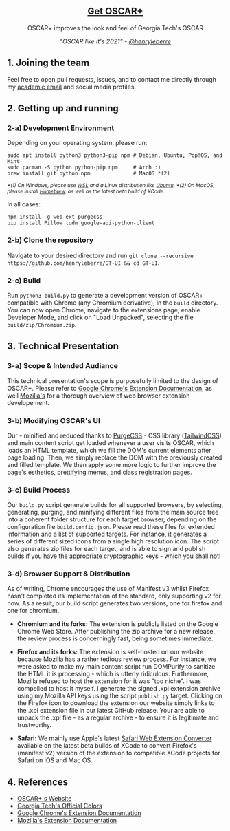 <h2 align="center"><a href="https://henryleberre.github.io/GT-UI">Get OSCAR+</a></h2>
<p align="center">OSCAR+ improves the look and feel of Georgia Tech's OSCAR</p>
<p align="center"><i>"OSCAR like it's 2021" - <a href="https://github.com/henryleberre">@henryleberre</a></i></p>

## 1. Joining the team

Feel free to open pull requests, issues, and to contact me directly through my [academic email](mailto:henryleberre@gatech.edu) and social media profiles.

## 2. Getting up and running

### 2-a) Development Environment

Depending on your operating system, please run:

```
sudo apt install python3 python3-pip npm # Debian, Ubuntu, Pop!OS, and Mint
sudo pacman -S python python-pip npm     # Arch :)
brew install git python npm              # MacOS *(2)
```

<sup><i>\*(1) On Windows, please use [WSL](https://docs.microsoft.com/en-us/windows/wsl/install-win10) and a Linux distribution like [Ubuntu](https://www.microsoft.com/en-us/p/ubuntu/9nblggh4msv6?activetab=pivot:overviewtab). \*(2) On MacOS, please install [Homebrew](https://brew.sh/), as well as the latest beta build of XCode.</i></up>

In all cases:

```
npm install -g web-ext purgecss
pip install Pillow tqdm google-api-python-client
```

### 2-b) Clone the repository

Navigate to your desired directory and run `git clone --recursive https://github.com/henryleberre/GT-UI && cd GT-UI`.

### 2-c) Build

Run `python3 build.py` to generate a development version of OSCAR+ compatible with Chrome (any Chromium derivative), in the `build` directory. You can now open Chrome, navigate to the extensions page, enable Developer Mode, and click on "Load Unpacked", selecting the file `build/zip/Chromium.zip`.

## 3. Technical Presentation

### 3-a) Scope & Intended Audiance

This technical presentation's scope is purposefully limited to the design of OSCAR+. Please refer to [Google Chrome's Extension Documentation](https://developer.chrome.com/docs/extensions/), as well [Mozilla's](https://developer.mozilla.org/en-US/docs/Mozilla/Add-ons/WebExtensions) for a thorough overview of web browser extension developement. 

### 3-b) Modifying OSCAR's UI

Our - minified and reduced thanks to [PurgeCSS](https://github.com/FullHuman/purgecss) - CSS library ([TailwindCSS](https://github.com/tailwindlabs/tailwindcss)), and main content script get loaded whenever a user visits OSCAR, which loads an HTML template, which we fill the DOM's current elements after page loading. Then, we simply replace the DOM with the previously created and filled template. We then apply some more logic to further improve the page's esthetics, prettifying menus, and class registration pages.

### 3-c) Build Process

Our `build.py` script generate builds for all supported browsers, by selecting, generating, purging, and minifying different files from the main source tree into a coherent folder structure for each target browser, depending on the configuration file `build.config.json`. Please read these files for extended information and a list of supported targets. For instance, it generates a series of different sized icons from a single high resolution icon. The script also generates zip files for each target, and is able to sign and publish builds if you have the appropriate cryptographic keys - which you shall not!

### 3-d) Browser Support & Distribution

As of writing, Chrome encourages the use of Manifest v3 whilst Firefox hasn't completed its implementation of the standard, only supporting v2 for now. As a result, our build script generates two versions, one for firefox and one for chromium.

+ **Chromium and its forks:** The extension is publicly listed on the Google Chrome Web Store. After publishing the zip archive for a new release, the review process is concerningly fast, being sometimes immediate.

+ **Firefox and its forks:** The extension is self-hosted on our website because Mozilla has a rather tedious review process. For instance, we were asked to make my main content script run DOMPurify to sanitize the HTML it is processing - which is utterly ridiculous. Furthermore, Mozilla refused to host the extension for it was "too niche". I was compelled to host it myself. I generate the signed .xpi extension archive using my Mozilla API keys using the script `publish.py` target. Clicking on the Firefox icon to download the extension our website simply links to the .xpi extension file in our latest GitHub release. Your are able to unpack the .xpi file - as a regular archive - to ensure it is legitimate and trustworthy.

+ **Safari:** We mainly use Apple's latest [Safari Web Extension Converter](https://developer.apple.com/documentation/safariservices/safari_web_extensions/converting_a_web_extension_for_safari) available on the latest beta builds of XCode to convert Firefox's (manifest v2) version of the extension to compatible XCode projects for Safari on iOS and Mac OS.

## 4. References

+ [OSCAR+'s Website](https://henryleberre.github.io/GT-UI)
+ [Georgia Tech's Official Colors](https://brand.gatech.edu/our-look/colors)
+ [Google Chrome's Extension Documentation](https://developer.chrome.com/docs/extensions/)
+ [Mozilla's Extension Documentation](https://developer.mozilla.org/en-US/docs/Mozilla/Add-ons/WebExtensions)
